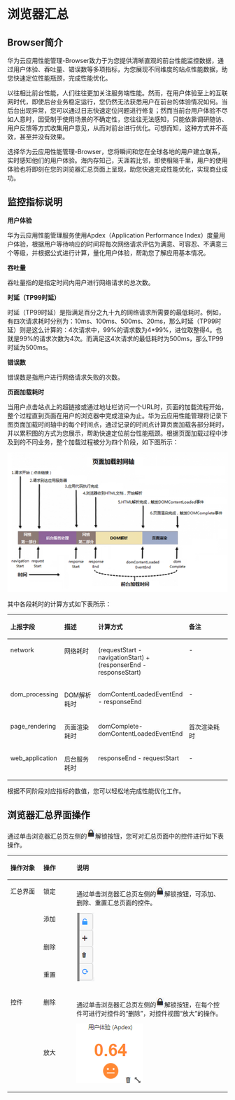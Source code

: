 # 浏览器汇总<a name="ZH-CN_TOPIC_0129033175"></a>

## Browser简介<a name="section133697579458"></a>

华为云应用性能管理-Browser致力于为您提供清晰直观的前台性能监控数据，通过用户体验、吞吐量、错误数等多项指标，为您展现不同维度的站点性能数据，助您快速定位性能瓶颈，完成性能优化。

以往相比前台性能，人们往往更加关注服务端性能。然而，在用户体验至上的互联网时代，即使后台业务稳定运行，您仍然无法获悉用户在前台的体验情况如何。当后台出现异常，您可以通过日志快速定位问题进行修复；然而当前台用户体验不尽如人意时，因受制于使用场景的不确定性，您往往无法感知，只能依靠调研随访、用户反馈等方式收集用户意见，从而对前台进行优化。可想而知，这种方式并不高效，甚至并没有效果。

选择华为云应用性能管理-Browser，您将瞬间和您在全球各地的用户建立联系，实时感知他们的用户体验。海内存知己，天涯若比邻，即使相隔千里，用户的使用体验也将即刻在您的浏览器汇总页面上呈现，助您快速完成性能优化，实现商业成功。

## 监控指标说明<a name="zh-cn_topic_0127936426_section132501318124915"></a>

**用户体验**

华为云应用性能管理服务使用Apdex（Application Performance Index）度量用户体验，根据用户等待响应的时间将每次网络请求评估为满意、可容忍、不满意三个等级，并根据公式进行计算，量化用户体验，帮助您了解应用基本情况。

**吞吐量**

吞吐量指的是指定时间内用户进行网络请求的总次数。

**时延（TP99时延）**

时延（TP99时延）是指满足百分之九十九的网络请求所需要的最低耗时。例如，有四次请求耗时分别为：10ms、100ms、500ms、20ms，那么时延（TP99时延）则是这么计算的：4次请求中，99%的请求数为4\*99%，进位取整得4。也就是99%的请求次数为4次。而满足这4次请求的最低耗时为500ms，那么TP99时延为500ms。

**错误数**

错误数是指用户进行网络请求失败的次数。

**页面加载耗时**

当用户点击站点上的超链接或通过地址栏访问一个URL时，页面的加载流程开始，整个过程直到页面在用户的浏览器中完成渲染为止。华为云应用性能管理将记录下图页面加载时间轴中的每个时间点，通过记录的时间点计算页面加载各部分耗时，并以累积图的方式为您展示，帮助快速定位前台性能瓶颈。根据页面加载过程中涉及到的不同业务，整个加载过程被分为四个阶段，如下图所示：

![](figures/zh-cn_image_0129033256.png)

其中各段耗时的计算方式如下表所示：

<a name="zh-cn_topic_0127936426_table20805174113513"></a>
<table><thead align="left"><tr id="zh-cn_topic_0127936426_row138088417517"><th class="cellrowborder" valign="top" width="17%" id="mcps1.1.5.1.1"><p id="zh-cn_topic_0127936426_p1847214531514"><a name="zh-cn_topic_0127936426_p1847214531514"></a><a name="zh-cn_topic_0127936426_p1847214531514"></a>上报字段</p>
</th>
<th class="cellrowborder" valign="top" width="18%" id="mcps1.1.5.1.2"><p id="zh-cn_topic_0127936426_p10472165345111"><a name="zh-cn_topic_0127936426_p10472165345111"></a><a name="zh-cn_topic_0127936426_p10472165345111"></a>描述</p>
</th>
<th class="cellrowborder" valign="top" width="40%" id="mcps1.1.5.1.3"><p id="zh-cn_topic_0127936426_p1547495315112"><a name="zh-cn_topic_0127936426_p1547495315112"></a><a name="zh-cn_topic_0127936426_p1547495315112"></a>计算方式</p>
</th>
<th class="cellrowborder" valign="top" width="25%" id="mcps1.1.5.1.4"><p id="zh-cn_topic_0127936426_p1147535375115"><a name="zh-cn_topic_0127936426_p1147535375115"></a><a name="zh-cn_topic_0127936426_p1147535375115"></a>备注</p>
</th>
</tr>
</thead>
<tbody><tr id="zh-cn_topic_0127936426_row6808204105113"><td class="cellrowborder" valign="top" width="17%" headers="mcps1.1.5.1.1 "><p id="zh-cn_topic_0127936426_p65359265214"><a name="zh-cn_topic_0127936426_p65359265214"></a><a name="zh-cn_topic_0127936426_p65359265214"></a>network</p>
</td>
<td class="cellrowborder" valign="top" width="18%" headers="mcps1.1.5.1.2 "><p id="zh-cn_topic_0127936426_p1453572165215"><a name="zh-cn_topic_0127936426_p1453572165215"></a><a name="zh-cn_topic_0127936426_p1453572165215"></a>网络耗时</p>
</td>
<td class="cellrowborder" valign="top" width="40%" headers="mcps1.1.5.1.3 "><p id="zh-cn_topic_0127936426_p1953716265214"><a name="zh-cn_topic_0127936426_p1953716265214"></a><a name="zh-cn_topic_0127936426_p1953716265214"></a>(requestStart - navigationStart) + (responserEnd - responseStart)</p>
</td>
<td class="cellrowborder" valign="top" width="25%" headers="mcps1.1.5.1.4 "><p id="zh-cn_topic_0127936426_p35387215220"><a name="zh-cn_topic_0127936426_p35387215220"></a><a name="zh-cn_topic_0127936426_p35387215220"></a>-</p>
</td>
</tr>
<tr id="zh-cn_topic_0127936426_row880817413512"><td class="cellrowborder" valign="top" width="17%" headers="mcps1.1.5.1.1 "><p id="zh-cn_topic_0127936426_p1254011225220"><a name="zh-cn_topic_0127936426_p1254011225220"></a><a name="zh-cn_topic_0127936426_p1254011225220"></a>dom_processing</p>
</td>
<td class="cellrowborder" valign="top" width="18%" headers="mcps1.1.5.1.2 "><p id="zh-cn_topic_0127936426_p35410215524"><a name="zh-cn_topic_0127936426_p35410215524"></a><a name="zh-cn_topic_0127936426_p35410215524"></a>DOM解析耗时</p>
</td>
<td class="cellrowborder" valign="top" width="40%" headers="mcps1.1.5.1.3 "><p id="zh-cn_topic_0127936426_p1154142175216"><a name="zh-cn_topic_0127936426_p1154142175216"></a><a name="zh-cn_topic_0127936426_p1154142175216"></a>domContentLoadedEventEnd - responseEnd</p>
</td>
<td class="cellrowborder" valign="top" width="25%" headers="mcps1.1.5.1.4 "><p id="zh-cn_topic_0127936426_p18541325522"><a name="zh-cn_topic_0127936426_p18541325522"></a><a name="zh-cn_topic_0127936426_p18541325522"></a>-</p>
</td>
</tr>
<tr id="zh-cn_topic_0127936426_row168088416518"><td class="cellrowborder" valign="top" width="17%" headers="mcps1.1.5.1.1 "><p id="zh-cn_topic_0127936426_p154415215529"><a name="zh-cn_topic_0127936426_p154415215529"></a><a name="zh-cn_topic_0127936426_p154415215529"></a>page_rendering</p>
</td>
<td class="cellrowborder" valign="top" width="18%" headers="mcps1.1.5.1.2 "><p id="zh-cn_topic_0127936426_p1754414295211"><a name="zh-cn_topic_0127936426_p1754414295211"></a><a name="zh-cn_topic_0127936426_p1754414295211"></a>页面渲染耗时</p>
</td>
<td class="cellrowborder" valign="top" width="40%" headers="mcps1.1.5.1.3 "><p id="zh-cn_topic_0127936426_p65454213527"><a name="zh-cn_topic_0127936426_p65454213527"></a><a name="zh-cn_topic_0127936426_p65454213527"></a>domComplete-domContentLoadedEventEnd</p>
</td>
<td class="cellrowborder" valign="top" width="25%" headers="mcps1.1.5.1.4 "><p id="zh-cn_topic_0127936426_p10546202135210"><a name="zh-cn_topic_0127936426_p10546202135210"></a><a name="zh-cn_topic_0127936426_p10546202135210"></a>首次渲染耗时</p>
</td>
</tr>
<tr id="zh-cn_topic_0127936426_row680819416512"><td class="cellrowborder" valign="top" width="17%" headers="mcps1.1.5.1.1 "><p id="zh-cn_topic_0127936426_p654718295217"><a name="zh-cn_topic_0127936426_p654718295217"></a><a name="zh-cn_topic_0127936426_p654718295217"></a>web_application</p>
</td>
<td class="cellrowborder" valign="top" width="18%" headers="mcps1.1.5.1.2 "><p id="zh-cn_topic_0127936426_p5548112175213"><a name="zh-cn_topic_0127936426_p5548112175213"></a><a name="zh-cn_topic_0127936426_p5548112175213"></a>后台服务耗时</p>
</td>
<td class="cellrowborder" valign="top" width="40%" headers="mcps1.1.5.1.3 "><p id="zh-cn_topic_0127936426_p75505205211"><a name="zh-cn_topic_0127936426_p75505205211"></a><a name="zh-cn_topic_0127936426_p75505205211"></a>responseEnd - requestStart</p>
</td>
<td class="cellrowborder" valign="top" width="25%" headers="mcps1.1.5.1.4 "><p id="zh-cn_topic_0127936426_p17550102155214"><a name="zh-cn_topic_0127936426_p17550102155214"></a><a name="zh-cn_topic_0127936426_p17550102155214"></a>-</p>
</td>
</tr>
</tbody>
</table>

根据不同阶段对应指标的数值，您可以轻松地完成性能优化工作。

## 浏览器汇总界面操作<a name="zh-cn_topic_0127936426_section16744158919"></a>

通过单击浏览器汇总页左侧的![](figures/zh-cn_image_0129033259.png)解锁按钮，您可对汇总页面中的控件进行如下表操作。

<a name="zh-cn_topic_0127936426_table16941192520152"></a>
<table><thead align="left"><tr id="zh-cn_topic_0127936426_row6826364"><th class="cellrowborder" valign="top" width="15%" id="mcps1.1.4.1.1"><p id="zh-cn_topic_0127936426_p16064575"><a name="zh-cn_topic_0127936426_p16064575"></a><a name="zh-cn_topic_0127936426_p16064575"></a>操作对象</p>
</th>
<th class="cellrowborder" valign="top" width="15%" id="mcps1.1.4.1.2"><p id="zh-cn_topic_0127936426_p26162236"><a name="zh-cn_topic_0127936426_p26162236"></a><a name="zh-cn_topic_0127936426_p26162236"></a>操作</p>
</th>
<th class="cellrowborder" valign="top" width="70%" id="mcps1.1.4.1.3"><p id="zh-cn_topic_0127936426_p38766361"><a name="zh-cn_topic_0127936426_p38766361"></a><a name="zh-cn_topic_0127936426_p38766361"></a>说明</p>
</th>
</tr>
</thead>
<tbody><tr id="zh-cn_topic_0127936426_row53067518"><td class="cellrowborder" rowspan="4" valign="top" width="15%" headers="mcps1.1.4.1.1 "><p id="zh-cn_topic_0127936426_p3501716"><a name="zh-cn_topic_0127936426_p3501716"></a><a name="zh-cn_topic_0127936426_p3501716"></a>汇总界面</p>
</td>
<td class="cellrowborder" valign="top" width="15%" headers="mcps1.1.4.1.2 "><p id="zh-cn_topic_0127936426_p15203586"><a name="zh-cn_topic_0127936426_p15203586"></a><a name="zh-cn_topic_0127936426_p15203586"></a>锁定</p>
</td>
<td class="cellrowborder" rowspan="4" valign="top" width="70%" headers="mcps1.1.4.1.3 "><p id="zh-cn_topic_0127936426_p23530993"><a name="zh-cn_topic_0127936426_p23530993"></a><a name="zh-cn_topic_0127936426_p23530993"></a>通过单击浏览器汇总页左侧的<a name="zh-cn_topic_0127936426_image683239163613"></a><a name="zh-cn_topic_0127936426_image683239163613"></a><span><img id="zh-cn_topic_0127936426_image683239163613" src="figures/zh-cn_image_0129033262.png"></span>解锁按钮，可添加、删除、重置汇总页面的控件。</p>
<p id="zh-cn_topic_0127936426_p10452353"><a name="zh-cn_topic_0127936426_p10452353"></a><a name="zh-cn_topic_0127936426_p10452353"></a><a name="zh-cn_topic_0127936426_image050623012318"></a><a name="zh-cn_topic_0127936426_image050623012318"></a><span><img id="zh-cn_topic_0127936426_image050623012318" src="figures/zh-cn_image_0129033265.png"></span></p>
</td>
</tr>
<tr id="zh-cn_topic_0127936426_row41334227"><td class="cellrowborder" valign="top" headers="mcps1.1.4.1.1 "><p id="zh-cn_topic_0127936426_p59738106"><a name="zh-cn_topic_0127936426_p59738106"></a><a name="zh-cn_topic_0127936426_p59738106"></a>添加</p>
</td>
</tr>
<tr id="zh-cn_topic_0127936426_row7957714175513"><td class="cellrowborder" valign="top" headers="mcps1.1.4.1.1 "><p id="zh-cn_topic_0127936426_p4958314135514"><a name="zh-cn_topic_0127936426_p4958314135514"></a><a name="zh-cn_topic_0127936426_p4958314135514"></a>删除</p>
</td>
</tr>
<tr id="zh-cn_topic_0127936426_row772049"><td class="cellrowborder" valign="top" headers="mcps1.1.4.1.1 "><p id="zh-cn_topic_0127936426_p62536018"><a name="zh-cn_topic_0127936426_p62536018"></a><a name="zh-cn_topic_0127936426_p62536018"></a>重置</p>
</td>
</tr>
<tr id="zh-cn_topic_0127936426_row15716008"><td class="cellrowborder" rowspan="2" valign="top" width="15%" headers="mcps1.1.4.1.1 "><p id="zh-cn_topic_0127936426_p65037115"><a name="zh-cn_topic_0127936426_p65037115"></a><a name="zh-cn_topic_0127936426_p65037115"></a>控件</p>
</td>
<td class="cellrowborder" valign="top" width="15%" headers="mcps1.1.4.1.2 "><p id="zh-cn_topic_0127936426_p33514934"><a name="zh-cn_topic_0127936426_p33514934"></a><a name="zh-cn_topic_0127936426_p33514934"></a>删除</p>
</td>
<td class="cellrowborder" rowspan="2" valign="top" width="70%" headers="mcps1.1.4.1.3 "><p id="zh-cn_topic_0127936426_p30355138"><a name="zh-cn_topic_0127936426_p30355138"></a><a name="zh-cn_topic_0127936426_p30355138"></a>通过单击浏览器汇总页左侧的<a name="zh-cn_topic_0127936426_image7330121215361"></a><a name="zh-cn_topic_0127936426_image7330121215361"></a><span><img id="zh-cn_topic_0127936426_image7330121215361" src="figures/zh-cn_image_0129033268.png"></span>解锁按钮，在每个控件可进行对控件的“删除”，对控件视图“放大”的操作。</p>
<p id="zh-cn_topic_0127936426_p17540145514296"><a name="zh-cn_topic_0127936426_p17540145514296"></a><a name="zh-cn_topic_0127936426_p17540145514296"></a><a name="zh-cn_topic_0127936426_image1743954193716"></a><a name="zh-cn_topic_0127936426_image1743954193716"></a><span><img id="zh-cn_topic_0127936426_image1743954193716" src="figures/zh-cn_image_0129033271.png"></span></p>
</td>
</tr>
<tr id="zh-cn_topic_0127936426_row4760790"><td class="cellrowborder" valign="top" headers="mcps1.1.4.1.1 "><p id="zh-cn_topic_0127936426_p50079677"><a name="zh-cn_topic_0127936426_p50079677"></a><a name="zh-cn_topic_0127936426_p50079677"></a>放大</p>
</td>
</tr>
</tbody>
</table>

